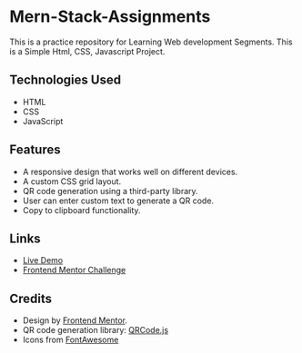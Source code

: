 # Mern-Stack-Assignments
This is a practice repository for Learning Web development Segments. This is a Simple Html, CSS, Javascript Project.


## Technologies Used

- HTML
- CSS
- JavaScript

## Features

- A responsive design that works well on different devices.
- A custom CSS grid layout.
- QR code generation using a third-party library.
- User can enter custom text to generate a QR code.
- Copy to clipboard functionality.

## Links

- [Live Demo](https://codewithmohaimin.github.io/Mern-Stack-Assignments/)
- [Frontend Mentor Challenge](https://www.youtube.com/@CodeWithMohaimin)

## Credits

- Design by [Frontend Mentor](https://www.youtube.com/@CodeWithMohaimin).
- QR code generation library: [QRCode.js](https://www.youtube.com/@CodeWithMohaimin)
- Icons from [FontAwesome](https://www.youtube.com/@CodeWithMohaimin)
